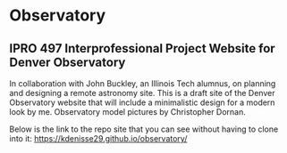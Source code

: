 # Observatory
## IPRO 497 Interprofessional Project Website for Denver Observatory
In collaboration with John Buckley, an Illinois Tech alumnus, on planning and designing a remote astronomy site. This is a draft site of the Denver Observatory website that will include a minimalistic design for a modern look by me. Observatory model pictures by Christopher Dornan.

Below is the link to the repo site that you can see without having to clone into it:
https://kdenisse29.github.io/observatory/
